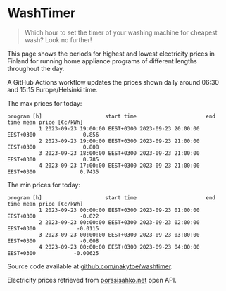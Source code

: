 
# WashTimer

> Which hour to set the timer of your washing machine for cheapest wash? Look no further!

This page shows the periods for highest and lowest electricity prices in Finland 
for running home appliance programs of different lengths throughout the day. 

A GitHub Actions workflow updates the prices shown daily around 06:30 and 15:15 Europe/Helsinki time.

The max prices for today:

	program [h]                    start time                      end time mean price [€c/kWh]
	          1 2023-09-23 19:00:00 EEST+0300 2023-09-23 20:00:00 EEST+0300               0.856
	          2 2023-09-23 19:00:00 EEST+0300 2023-09-23 21:00:00 EEST+0300               0.808
	          3 2023-09-23 18:00:00 EEST+0300 2023-09-23 21:00:00 EEST+0300               0.785
	          4 2023-09-23 17:00:00 EEST+0300 2023-09-23 21:00:00 EEST+0300              0.7435

The min prices for today:

	program [h]                    start time                      end time mean price [€c/kWh]
	          1 2023-09-23 00:00:00 EEST+0300 2023-09-23 01:00:00 EEST+0300              -0.022
	          2 2023-09-23 00:00:00 EEST+0300 2023-09-23 02:00:00 EEST+0300             -0.0115
	          3 2023-09-23 00:00:00 EEST+0300 2023-09-23 03:00:00 EEST+0300              -0.008
	          4 2023-09-23 00:00:00 EEST+0300 2023-09-23 04:00:00 EEST+0300            -0.00625


Source code available at [github.com/nakytoe/washtimer](https://github.com/nakytoe/washtimer).

Electricity prices retrieved from [porssisahko.net](https://porssisahko.net/api) open API.

